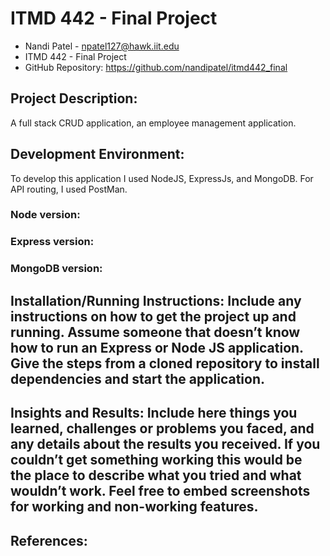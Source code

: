 # ITMD 442 - Final Project

- Nandi Patel - npatel127@hawk.iit.edu
- ITMD 442 - Final Project
- GitHub Repository: https://github.com/nandipatel/itmd442_final

## Project Description:

A full stack CRUD application, an employee management application.

## Development Environment:

To develop this application I used NodeJS, ExpressJs, and MongoDB. For API routing, I used PostMan.

### Node version:

### Express version:

### MongoDB version:

## Installation/Running Instructions: Include any instructions on how to get the project up and running. Assume someone that doesn’t know how to run an Express or Node JS application. Give the steps from a cloned repository to install dependencies and start the application.

## Insights and Results: Include here things you learned, challenges or problems you faced, and any details about the results you received. If you couldn’t get something working this would be the place to describe what you tried and what wouldn’t work. Feel free to embed screenshots for working and non-working features.

## References:
